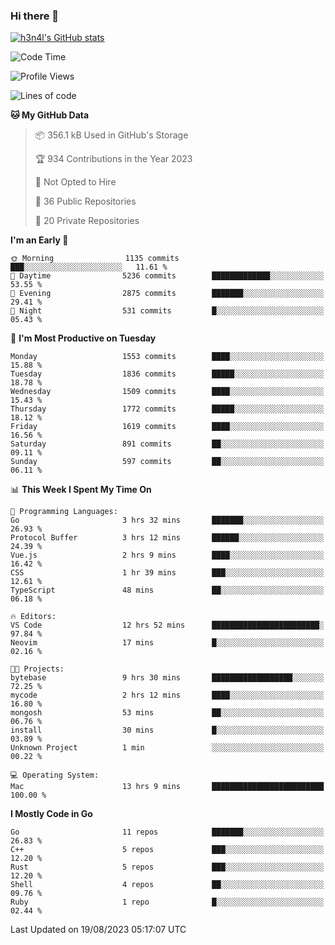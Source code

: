 ### Hi there 👋

[![h3n4l's GitHub stats](https://github-readme-stats.vercel.app/api?username=h3n4l&count_private=true&show_icons=true&theme=radical)](https://github.com/h3n4l/github-readme-stats)

<!--START_SECTION:waka-->
![Code Time](http://img.shields.io/badge/Code%20Time-1%2C504%20hrs%2029%20mins-blue)

![Profile Views](http://img.shields.io/badge/Profile%20Views-3-blue)

![Lines of code](https://img.shields.io/badge/From%20Hello%20World%20I%27ve%20Written-2.8%20million%20lines%20of%20code-blue)

**🐱 My GitHub Data** 

> 📦 356.1 kB Used in GitHub's Storage 
 > 
> 🏆 934 Contributions in the Year 2023
 > 
> 🚫 Not Opted to Hire
 > 
> 📜 36 Public Repositories 
 > 
> 🔑 20 Private Repositories 
 > 
**I'm an Early 🐤** 

```text
🌞 Morning                1135 commits        ███░░░░░░░░░░░░░░░░░░░░░░   11.61 % 
🌆 Daytime                5236 commits        █████████████░░░░░░░░░░░░   53.55 % 
🌃 Evening                2875 commits        ███████░░░░░░░░░░░░░░░░░░   29.41 % 
🌙 Night                  531 commits         █░░░░░░░░░░░░░░░░░░░░░░░░   05.43 % 
```
📅 **I'm Most Productive on Tuesday** 

```text
Monday                   1553 commits        ████░░░░░░░░░░░░░░░░░░░░░   15.88 % 
Tuesday                  1836 commits        █████░░░░░░░░░░░░░░░░░░░░   18.78 % 
Wednesday                1509 commits        ████░░░░░░░░░░░░░░░░░░░░░   15.43 % 
Thursday                 1772 commits        █████░░░░░░░░░░░░░░░░░░░░   18.12 % 
Friday                   1619 commits        ████░░░░░░░░░░░░░░░░░░░░░   16.56 % 
Saturday                 891 commits         ██░░░░░░░░░░░░░░░░░░░░░░░   09.11 % 
Sunday                   597 commits         ██░░░░░░░░░░░░░░░░░░░░░░░   06.11 % 
```


📊 **This Week I Spent My Time On** 

```text
💬 Programming Languages: 
Go                       3 hrs 32 mins       ███████░░░░░░░░░░░░░░░░░░   26.93 % 
Protocol Buffer          3 hrs 12 mins       ██████░░░░░░░░░░░░░░░░░░░   24.39 % 
Vue.js                   2 hrs 9 mins        ████░░░░░░░░░░░░░░░░░░░░░   16.42 % 
CSS                      1 hr 39 mins        ███░░░░░░░░░░░░░░░░░░░░░░   12.61 % 
TypeScript               48 mins             ██░░░░░░░░░░░░░░░░░░░░░░░   06.18 % 

🔥 Editors: 
VS Code                  12 hrs 52 mins      ████████████████████████░   97.84 % 
Neovim                   17 mins             █░░░░░░░░░░░░░░░░░░░░░░░░   02.16 % 

🐱‍💻 Projects: 
bytebase                 9 hrs 30 mins       ██████████████████░░░░░░░   72.25 % 
mycode                   2 hrs 12 mins       ████░░░░░░░░░░░░░░░░░░░░░   16.80 % 
mongosh                  53 mins             ██░░░░░░░░░░░░░░░░░░░░░░░   06.76 % 
install                  30 mins             █░░░░░░░░░░░░░░░░░░░░░░░░   03.89 % 
Unknown Project          1 min               ░░░░░░░░░░░░░░░░░░░░░░░░░   00.22 % 

💻 Operating System: 
Mac                      13 hrs 9 mins       █████████████████████████   100.00 % 
```

**I Mostly Code in Go** 

```text
Go                       11 repos            ███████░░░░░░░░░░░░░░░░░░   26.83 % 
C++                      5 repos             ███░░░░░░░░░░░░░░░░░░░░░░   12.20 % 
Rust                     5 repos             ███░░░░░░░░░░░░░░░░░░░░░░   12.20 % 
Shell                    4 repos             ██░░░░░░░░░░░░░░░░░░░░░░░   09.76 % 
Ruby                     1 repo              █░░░░░░░░░░░░░░░░░░░░░░░░   02.44 % 
```




 Last Updated on 19/08/2023 05:17:07 UTC
<!--END_SECTION:waka-->

